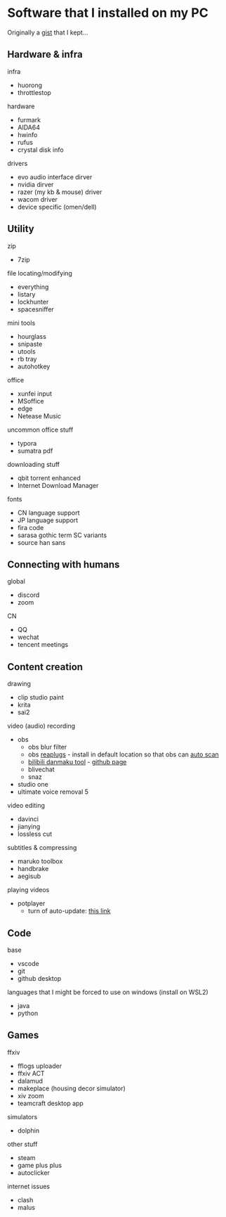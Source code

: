 # Software that I installed on my PC

Originally a [gist](https://gist.github.com/seiwynn/e77d0fff3d5b84d63558c43f911ef579) that I kept...

## Hardware & infra
infra
- huorong
- throttlestop

hardware
- furmark
- AIDA64
- hwinfo
- rufus
- crystal disk info

drivers
- evo audio interface dirver
- nvidia dirver
- razer (my kb & mouse) driver
- wacom driver
- device specific (omen/dell)

## Utility
zip
- 7zip

file locating/modifying
- everything
- listary
- lockhunter
- spacesniffer

mini tools
- hourglass
- snipaste
- utools
- rb tray
- autohotkey

office
- xunfei input
- MSoffice
- edge
- Netease Music

uncommon office stuff
- typora
- sumatra pdf

downloading stuff
- qbit torrent enhanced
- Internet Download Manager

fonts
- CN language support
- JP language support
- fira code
- sarasa gothic term SC variants
- source han sans

## Connecting with humans
global
- discord
- zoom

CN
- QQ
- wechat
- tencent meetings


## Content creation
drawing
- clip studio paint
- krita
- sai2

video (audio) recording
- obs
  - obs blur filter
  - obs [reaplugs](https://www.reaper.fm/reaplugs/) - install in default location so that obs can [auto scan](https://obsproject.com/kb/vst-2-x-plugin-filter)
  - [bilibili danmaku tool](https://reito.fun/blive) - [github page](https://github.com/reitovo)
  - blivechat
  - snaz
- studio one
- ultimate voice removal 5

video editing
- davinci
- jianying
- lossless cut

subtitles & compressing
- maruko toolbox
- handbrake
- aegisub

playing videos
- potplayer
  - turn of auto-update: [this link](https://superuser.com/questions/1758661/how-to-disable-potplayer-checking-for-updates-at-start-up)

## Code
base
- vscode
- git
- github desktop

languages that I might be forced to use on windows (install on WSL2)
- java
- python


## Games
ffxiv
- fflogs uploader
- ffxiv ACT
- dalamud
- makeplace (housing decor simulator)
- xiv zoom
- teamcraft desktop app

simulators
- dolphin

other stuff
- steam
- game plus plus
- autoclicker

internet issues
- clash
- malus
<!-- - origin -->
